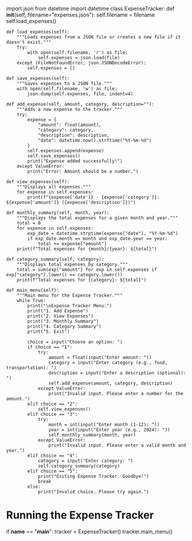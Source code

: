 import json
from datetime import datetime
class ExpenseTracker:
    def __init__(self, filename="expenses.json"):
        self.filename = filename
        self.load_expenses()

    def load_expenses(self):
        """Loads expenses from a JSON file or creates a new file if it doesn't exist."""
        try:
            with open(self.filename, 'r') as file:
                self.expenses = json.load(file)
        except (FileNotFoundError, json.JSONDecodeError):
            self.expenses = []

    def save_expenses(self):
        """Saves expenses to a JSON file."""
        with open(self.filename, 'w') as file:
            json.dump(self.expenses, file, indent=4)

    def add_expense(self, amount, category, description=""):
        """Adds a new expense to the tracker."""
        try:
            expense = {
                "amount": float(amount),
                "category": category,
                "description": description,
                "date": datetime.now().strftime("%Y-%m-%d")
            }
            self.expenses.append(expense)
            self.save_expenses()
            print("Expense added successfully!")
        except ValueError:
            print("Error: Amount should be a number.")

    def view_expenses(self):
        """Displays all expenses."""
        for expense in self.expenses:
            print(f"{expense['date']} - {expense['category']}: ${expense['amount']} ({expense['description']})")

    def monthly_summary(self, month, year):
        """Displays the total expenses for a given month and year."""
        total = 0
        for expense in self.expenses:
            exp_date = datetime.strptime(expense["date"], "%Y-%m-%d")
            if exp_date.month == month and exp_date.year == year:
                total += expense["amount"]
        print(f"Total expenses for {month}/{year}: ${total}")

    def category_summary(self, category):
        """Displays total expenses by category."""
        total = sum(exp["amount"] for exp in self.expenses if exp["category"].lower() == category.lower())
        print(f"Total expenses for {category}: ${total}")

    def main_menu(self):
        """Main menu for the Expense Tracker."""
        while True:
            print("\nExpense Tracker Menu:")
            print("1. Add Expense")
            print("2. View Expenses")
            print("3. Monthly Summary")
            print("4. Category Summary")
            print("5. Exit")

            choice = input("Choose an option: ")
            if choice == "1":
                try:
                    amount = float(input("Enter amount: "))
                    category = input("Enter category (e.g., food, transportation): ")
                    description = input("Enter a description (optional): ")
                    self.add_expense(amount, category, description)
                except ValueError:
                    print("Invalid input. Please enter a number for the amount.")
            elif choice == "2":
                self.view_expenses()
            elif choice == "3":
                try:
                    month = int(input("Enter month (1-12): "))
                    year = int(input("Enter year (e.g., 2024): "))
                    self.monthly_summary(month, year)
                except ValueError:
                    print("Invalid input. Please enter a valid month and year.")
            elif choice == "4":
                category = input("Enter category: ")
                self.category_summary(category)
            elif choice == "5":
                print("Exiting Expense Tracker. Goodbye!")
                break
            else:
                print("Invalid choice. Please try again.")

# Running the Expense Tracker
if __name__ == "__main__":
    tracker = ExpenseTracker()
    tracker.main_menu()
